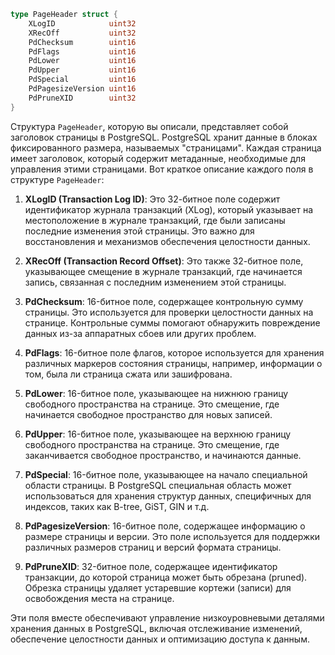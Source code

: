 ```go
type PageHeader struct {
	XLogID            uint32
	XRecOff           uint32
	PdChecksum        uint16
	PdFlags           uint16
	PdLower           uint16
	PdUpper           uint16
	PdSpecial         uint16
	PdPagesizeVersion uint16
	PdPruneXID        uint32
}
```

Структура `PageHeader`, которую вы описали, представляет собой заголовок страницы в PostgreSQL. PostgreSQL хранит данные в блоках фиксированного размера, называемых "страницами". Каждая страница имеет заголовок, который содержит метаданные, необходимые для управления этими страницами. Вот краткое описание каждого поля в структуре `PageHeader`:

1.  **XLogID (Transaction Log ID)**: Это 32-битное поле содержит идентификатор журнала транзакций (XLog), который указывает на местоположение в журнале транзакций, где были записаны последние изменения этой страницы. Это важно для восстановления и механизмов обеспечения целостности данных.

2.  **XRecOff (Transaction Record Offset)**: Это также 32-битное поле, указывающее смещение в журнале транзакций, где начинается запись, связанная с последним изменением этой страницы.

3.  **PdChecksum**: 16-битное поле, содержащее контрольную сумму страницы. Это используется для проверки целостности данных на странице. Контрольные суммы помогают обнаружить повреждение данных из-за аппаратных сбоев или других проблем.

4.  **PdFlags**: 16-битное поле флагов, которое используется для хранения различных маркеров состояния страницы, например, информации о том, была ли страница сжата или зашифрована.

5.  **PdLower**: 16-битное поле, указывающее на нижнюю границу свободного пространства на странице. Это смещение, где начинается свободное пространство для новых записей.

6.  **PdUpper**: 16-битное поле, указывающее на верхнюю границу свободного пространства на странице. Это смещение, где заканчивается свободное пространство, и начинаются данные.

7.  **PdSpecial**: 16-битное поле, указывающее на начало специальной области страницы. В PostgreSQL специальная область может использоваться для хранения структур данных, специфичных для индексов, таких как B-tree, GiST, GIN и т.д.

8.  **PdPagesizeVersion**: 16-битное поле, содержащее информацию о размере страницы и версии. Это поле используется для поддержки различных размеров страниц и версий формата страницы.

9.  **PdPruneXID**: 32-битное поле, содержащее идентификатор транзакции, до которой страница может быть обрезана (pruned). Обрезка страницы удаляет устаревшие кортежи (записи) для освобождения места на странице.


Эти поля вместе обеспечивают управление низкоуровневыми деталями хранения данных в PostgreSQL, включая отслеживание изменений, обеспечение целостности данных и оптимизацию доступа к данным.